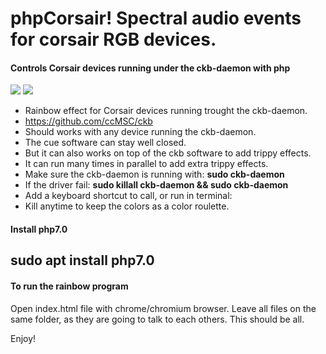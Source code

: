 # phpCorsair! Spectral audio events for corsair RGB devices.
#### Controls Corsair devices running under the ckb-daemon with php

<img src="http://i.imgur.com/1TjI3cx.gif"></img>
<img src="http://i.imgur.com/f7JEuLl.png"></img>

 *  Rainbow effect for Corsair devices running trought the ckb-daemon.
 *  https://github.com/ccMSC/ckb
 *  Should works with any device running the ckb-daemon.
 *  The cue software can stay well closed. 
 *  But it can also works on top of the ckb software to add trippy effects.
 *  It can run many times in parallel to add extra trippy effects.
 *  Make sure the ckb-daemon is running with: <b>sudo ckb-daemon</b>
 *  If the driver fail: <b>sudo killall ckb-daemon && sudo ckb-daemon</b>
 *  Add a keyboard shortcut to call, or run in terminal:
 *  Kill anytime to keep the colors as a color roulette.

#### Install php7.0

## sudo apt install php7.0

#### To run the rainbow program
Open <bold>index.html</bold> file with chrome/chromium browser.
Leave all files on the same folder, as they are going to talk to each others.
This should be all.

Enjoy!
